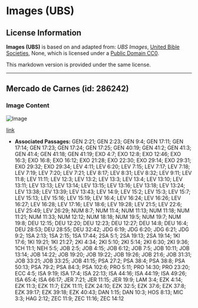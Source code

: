 # Images (UBS)

## License Information

**Images (UBS)** is based on and adapted from: _UBS Images_, [United Bible Societies](https://unitedbiblesocieties.org/), None, which is licensed under a [Public Domain CC0](https://creativecommons.org/public-domain/cc0/).

This markdown version is provided under the same license.



--------------------------------

## Mercado de Carnes (id: 286242)

### Image Content

![Image](https://cdn.aquifer.bible/aquifer-content/resources/Media/WEB-0625_meat_market.jpg)

[link](https://cdn.aquifer.bible/aquifer-content/resources/Media/WEB-0625_meat_market.jpg)

* **Associated Passages:** GEN 2:21; GEN 2:23; GEN 9:4; GEN 17:11; GEN 17:14; GEN 17:23; GEN 17:24; GEN 17:25; GEN 40:19; GEN 41:2; GEN 41:3; GEN 41:4; GEN 41:18; GEN 41:19; EXO 4:7; EXO 12:8; EXO 12:46; EXO 16:3; EXO 16:8; EXO 16:12; EXO 21:28; EXO 22:30; EXO 29:14; EXO 29:31; EXO 29:32; EXO 29:34; LEV 4:11; LEV 6:20; LEV 7:15; LEV 7:17; LEV 7:18; LEV 7:19; LEV 7:20; LEV 7:21; LEV 8:17; LEV 8:31; LEV 8:32; LEV 9:11; LEV 11:8; LEV 11:11; LEV 12:3; LEV 13:2; LEV 13:3; LEV 13:4; LEV 13:10; LEV 13:11; LEV 13:13; LEV 13:14; LEV 13:15; LEV 13:16; LEV 13:18; LEV 13:24; LEV 13:38; LEV 13:39; LEV 13:43; LEV 14:9; LEV 15:2; LEV 15:3; LEV 15:7; LEV 15:13; LEV 15:16; LEV 15:19; LEV 16:4; LEV 16:24; LEV 16:26; LEV 16:27; LEV 16:28; LEV 17:16; LEV 18:6; LEV 19:28; LEV 21:5; LEV 22:6; LEV 25:49; LEV 26:29; NUM 8:7; NUM 11:4; NUM 11:13; NUM 11:18; NUM 11:21; NUM 11:33; NUM 12:12; NUM 18:18; NUM 19:5; NUM 19:7; NUM 19:8; DEU 12:15; DEU 12:20; DEU 12:23; DEU 12:27; DEU 14:8; DEU 16:4; DEU 28:53; DEU 28:55; DEU 32:42; JDG 6:19; JDG 6:20; JDG 6:21; JDG 9:2; 1SA 2:13; 1SA 2:15; 1SA 17:44; 2SA 5:1; 2SA 19:13; 2SA 19:14; 1KI 17:6; 1KI 19:21; 1KI 21:27; 2KI 4:34; 2KI 5:10; 2KI 5:14; 2KI 6:30; 2KI 9:36; 1CH 11:1; NEH 5:5; JOB 2:5; JOB 4:15; JOB 6:12; JOB 7:5; JOB 10:11; JOB 13:14; JOB 14:22; JOB 19:20; JOB 19:22; JOB 19:26; JOB 21:6; JOB 31:31; JOB 33:21; JOB 33:25; JOB 41:15; PSA 27:2; PSA 38:4; PSA 38:8; PSA 50:13; PSA 79:2; PSA 84:3; PSA 102:6; PRO 5:11; PRO 14:30; PRO 23:20; ECC 4:5; ISA 9:19; ISA 17:4; ISA 22:13; ISA 44:16; ISA 44:19; ISA 49:26; ISA 65:4; ISA 66:17; JER 7:21; JER 11:15; JER 19:9; LAM 3:4; EZK 4:14; EZK 11:3; EZK 11:7; EZK 11:11; EZK 24:10; EZK 32:5; EZK 37:6; EZK 37:8; EZK 39:17; EZK 39:18; EZK 40:43; DAN 1:15; DAN 10:3; HOS 8:13; MIC 3:3; HAG 2:12; ZEC 11:9; ZEC 11:16; ZEC 14:12

